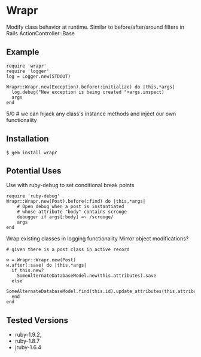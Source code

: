 Wrapr
====

Modify class behavior at runtime. Similar to before/after/around filters in Rails ActionController::Base

Example
------

    require 'wrapr' 
    require 'logger'
    log = Logger.new(STDOUT)

    Wrapr::Wrapr.new(Exception).before(:initialize) do |this,*args|
      log.debug("New exception is being created "+args.inspect)
      args
    end

  5/0 # we can hijack any class's instance methods and inject our own functionality

Installation
------------

    $ gem install wrapr

Potential Uses
--------------

Use with ruby-debug to set conditional break points

    require 'ruby-debug'
    Wrapr::Wrapr.new(Post).before(:find) do |this,*args|
        # Open debug when a post is instantiated 
        # whose attribute "body" contains scrooge
        debugger if args[:body] =~ /scrooge/
        args
    end


Wrap existing classes in logging functionality 
Mirror object modifications?
    
    # given there is a post class in active record

    w = Wrapr::Wrapr.new(Post)
    w.after(:save) do |this,*args|
      if this.new?
        SomeAlternateDatabaseModel.new(this.attributes).save 
      else
        SomeAlternateDatabaseModel.find(this.id).update_attributes(this.attributes)
      end
    end

Tested Versions
---------------

* ruby-1.9.2, 
* ruby-1.8.7
* jruby-1.6.4
